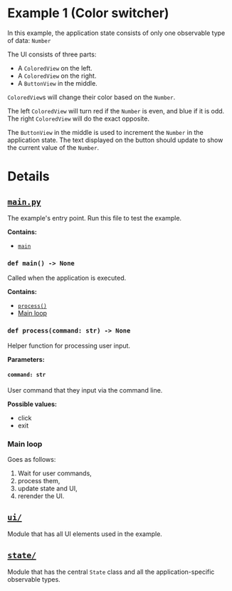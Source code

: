 # Example 1 (Color switcher)

In this example, the application state consists of only one observable type of data: `Number`

The UI consists of three parts:
* A `ColoredView` on the left.
* A `ColoredView` on the right.
* A `ButtonView` in the middle.

`ColoredView`s will change their color based on the `Number`.


The left `ColoredView` will turn red if the `Number` is even, and blue if it is odd.
The right `ColoredView` will do the exact opposite.

The `ButtonView` in the middle is used to increment the `Number` in the application state. The text displayed on the button should update to show the current value of the `Number`.

# Details

## [`main.py`](./main.py)
The example's entry point. Run this file to test the example.

**Contains:**
* [`main`](#def-main---none)

### `def main() -> None`
Called when the application is executed.

**Contains:**
* [`process()`](#def-processcommand-str---none)
* [Main loop](#main-loop)

### `def process(command: str) -> None`
Helper function for processing user input.

**Parameters:**

#### `command: str` 
User command that they input via the command line.

**Possible values:**
* click
* exit

### Main loop
Goes as follows:
1. Wait for user commands,
2. process them,
3. update state and UI,
4. rerender the UI.

## [`ui/`](./ui)
Module that has all UI elements used in the example.

## [`state/`](./state)
Module that has the central `State` class and all the application-specific observable types.